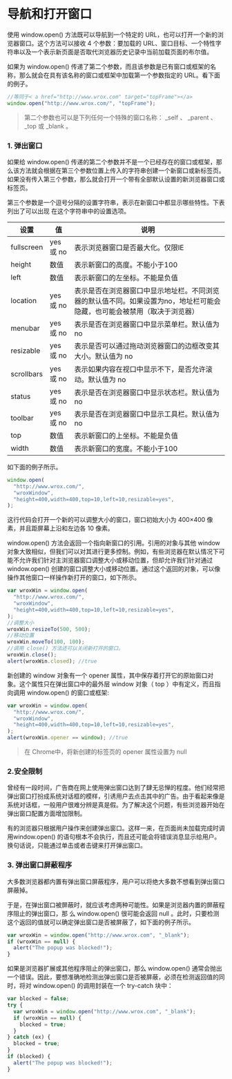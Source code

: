 # 导航和打开窗口

使用 window.open() 方法既可以导航到一个特定的 URL，也可以打开一个新的浏览器窗口。这个方法可以接收 4 个参数：要加载的 URL、窗口目标、一个特性字符串以及一个表示新页面是否取代浏览器历史记录中当前加载页面的布尔值。

如果为 window.open() 传递了第二个参数，而且该参数是已有窗口或框架的名称，那么就会在具有该名称的窗口或框架中加载第一个参数指定的 URL。看下面的例子。

```javascript
//等同于< a href="http://www.wrox.com" target="topFrame"></a>
window.open("http://www.wrox.com/", "topFrame");
```

> 第二个参数也可以是下列任何一个特殊的窗口名称： \_self 、 \_parent 、 \_top 或 \_blank 。

### 1. 弹出窗口

如果给 window.open() 传递的第二个参数并不是一个已经存在的窗口或框架，那么该方法就会根据在第三个参数位置上传入的字符串创建一个新窗口或新标签页。如果没有传入第三个参数，那么就会打开一个带有全部默认设置的新浏览器窗口或标签页。

第三个参数是一个逗号分隔的设置字符串，表示在新窗口中都显示哪些特性。下表列出了可以出现
在这个字符串中的设置选项。

| 设置       | 值        | 说明                                                                                                                     |
| ---------- | --------- | ------------------------------------------------------------------------------------------------------------------------ |
| fullscreen | yes 或 no | 表示浏览器窗口是否最大化。仅限IE                                                                                         |
| height     | 数值      | 表示新窗口的高度。不能小于100                                                                                            |
| left       | 数值      | 表示新窗口的左坐标。不能是负值                                                                                           |
| location   | yes 或 no | 表示是否在浏览器窗口中显示地址栏。不同浏览器的默认值不同。如果设置为no，地址栏可能会隐藏，也可能会被禁用（取决于浏览器） |
| menubar    | yes 或 no | 表示是否在浏览器窗口中显示菜单栏。默认值为 no                                                                            |
| resizable  | yes 或 no | 表示是否可以通过拖动浏览器窗口的边框改变其大小。默认值为 no                                                              |
| scrollbars | yes 或 no | 表示如果内容在视口中显示不下，是否允许滚动。默认值为 no                                                                  |
| status     | yes 或 no | 表示是否在浏览器窗口中显示状态栏。默认值为 no                                                                            |
| toolbar    | yes 或 no | 表示是否在浏览器窗口中显示工具栏。默认值为 no                                                                            |
| top        | 数值      | 表示新窗口的上坐标。不能是负值                                                                                           |
| width      | 数值      | 表示新窗口的宽度。不能小于100                                                                                            |

如下面的例子所示。

```javascript
window.open(
  "http://www.wrox.com/",
  "wroxWindow",
  "height=400,width=400,top=10,left=10,resizable=yes",
);
```

这行代码会打开一个新的可以调整大小的窗口，窗口初始大小为 400×400 像素，并且距屏幕上沿和左边各 10 像素。

window.open() 方法会返回一个指向新窗口的引用。引用的对象与其他 window 对象大致相似，但我们可以对其进行更多控制。例如，有些浏览器在默认情况下可能不允许我们针对主浏览器窗口调整大小或移动位置，但却允许我们针对通过 window.open() 创建的窗口调整大小或移动位置。通过这个返回的对象，可以像操作其他窗口一样操作新打开的窗口，如下所示。

```javascript
var wroxWin = window.open(
  "http://www.wrox.com/",
  "wroxWindow",
  "height=400,width=400,top=10,left=10,resizable=yes",
);
//调整大小
wroxWin.resizeTo(500, 500);
//移动位置
wroxWin.moveTo(100, 100);
//调用 close() 方法还可以关闭新打开的窗口。
wroxWin.close();
alert(wroxWin.closed); //true
```

新创建的 window 对象有一个 opener 属性，其中保存着打开它的原始窗口对象。这个属性只在弹出窗口中的最外层 window 对象（ top ）中有定义，而且指向调用 window.open() 的窗口或框架:

```javascript
var wroxWin = window.open(
  "http://www.wrox.com/",
  "wroxWindow",
  "height=400,width=400,top=10,left=10,resizable=yes",
);
alert(wroxWin.opener == window); //true
```

> 在 Chrome中，将新创建的标签页的 opener 属性设置为 null

### 2.安全限制

曾经有一段时间，广告商在网上使用弹出窗口达到了肆无忌惮的程度。他们经常把弹出窗口打扮成系统对话框的模样，引诱用户去点击其中的广告。由于看起来像是系统对话框，一般用户很难分辨是真是假。为了解决这个问题，有些浏览器开始在弹出窗口配置方面增加限制。

有的浏览器只根据用户操作来创建弹出窗口。这样一来，在页面尚未加载完成时调用window.open() 的语句根本不会执行，而且还可能会将错误消息显示给用户。换句话说，只能通过单击或者击键来打开弹出窗口。

### 3. 弹出窗口屏蔽程序

大多数浏览器都内置有弹出窗口屏蔽程序，用户可以将绝大多数不想看到弹出窗口屏蔽掉。

于是，在弹出窗口被屏蔽时，就应该考虑两种可能性。如果是浏览器内置的屏蔽程序阻止的弹出窗口，那
么 window.open() 很可能会返回 null 。此时，只要检测这个返回的值就可以确定弹出窗口是否被屏蔽了，如下面的例子所示。

```javascript
var wroxWin = window.open("http://www.wrox.com", "_blank");
if (wroxWin == null) {
  alert("The popup was blocked!");
}
```

如果是浏览器扩展或其他程序阻止的弹出窗口，那么 window.open() 通常会抛出一个错误。因此，要想准确地检测出弹出窗口是否被屏蔽，必须在检测返回值的同时，将对 window.open() 的调用封装在一个 try-catch 块中：

```javascript
var blocked = false;
try {
  var wroxWin = window.open("http://www.wrox.com", "_blank");
  if (wroxWin == null) {
    blocked = true;
  }
} catch (ex) {
  blocked = true;
}
if (blocked) {
  alert("The popup was blocked!");
}
```
